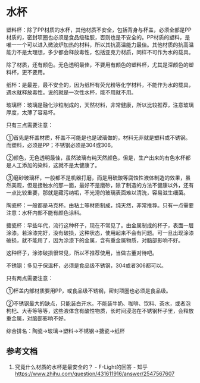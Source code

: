 # 水杯

塑料杯：除了PP材质的水杯，其他材质不安全，包括背身与杯盖，必须全部是PP材质的，密封项圈也必须是食品级硅胶，否则也是不安全的。PP材质的塑料，是唯一一个可以进入微波炉加热的材料，所以其抗高温能力最佳。其他材质的抗高温能力不是太理想，多少都会释放毒性，包括亚克力材质，同样不可作为水的载具。

除了材质，还有颜色。无色透明最佳，不要用有颜色的塑料杯，尤其是深颜色的塑料杯，更不要用。


纸杯：是最差，最不安全的，因为纸杯有荧光粉等化学材料，不能作为水的载具，遇水就释放毒性。说的就是一次性水杯，能不用就不用。


玻璃杯：玻璃是融化沙粒制成的，天然材料，非常健康，所以比较推荐，注意玻璃厚度，太薄了容易坏。

只有三点需要注意：

①首先是杯盖材质，杯盖不可能是也是玻璃做的，材料无非就是塑料或不锈钢。而塑料，必须是PP；不锈钢必须是304或306。

②颜色，无色透明最佳，虽然玻璃有纯天然颜色，但是，生产出来的有色水杯都是人工添加的染料，这就不是太健康了。

③磨砂玻璃杯，一般都不是机器打磨，而是用硫酸等腐蚀性液体制造的效果，虽然美观，但是接触水的那一面，最好不是磨砂，除了制造的方法不健康以外，还有一点比较重要，那就是藏污纳垢，不光滑的玻璃表面难以清洗，容易滋生细菌。


陶瓷杯：一般都是马克杯。由粘土等材质制成，纯天然，非常推荐。只有一点需要注意：水杯内部不能有颜色涂料。


搪瓷杯：早些年代，流行这种杯子，现在不常见了。由金属制成的杯子，表面一层涂漆。若涂漆完好，没有破损，这种状态，使用起来不会有问题。可一旦出现涂漆破损，就不能用了，因为涂漆下的金属，含有重金属物质，对脑部影响不好。

这种杯子，涂漆破损很常见，所以不推荐使用，当做古董对待吧。


不锈钢：多见于保温杯，必须是食品级不锈钢，304或者306都可以。

只有两点需要注意：

①杯盖内部材质要用PP，或食品级不锈钢，密封项圈也必须是食品级。

②不锈钢最大的缺点，只能装白开水。不能装牛奶、咖啡、饮料、茶水，或者泡枸杞、大枣等等等，这些液体含有酸性物质，长时间浸泡在不锈钢杯子里，会释放重金属，对脑部影响不好。


综合排名：陶瓷→玻璃→塑料→不锈钢→搪瓷→纸杯

## 参考文档

1. 究竟什么材质的水杯是最安全的？ - F-Light的回答 - 知乎 https://www.zhihu.com/question/431611916/answer/2547567607
